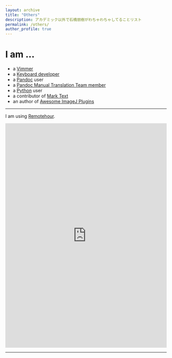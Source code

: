 ```yaml
---
layout: archive
title: "Others"
description: アカデミック以外で石橋朋樹がわちゃわちゃしてることリスト
permalink: /others/
author_profile: true
---
```


# I am ...

- a [Vimmer](https://www.vim.org)
- a [Keyboard developer](https://www.google.co.jp/search?q=keyboard%20diy)
- a [Pandoc](https://pandoc.org) user
- a [Pandoc Manual Translation Team member](https://pandoc-doc-ja.readthedocs.io/ja/latest/users-guide.html)
- a [Python](https://www.python.org) user
- a contributor of [Mark Text](https://github.com/marktext/marktext)
- an author of [Awesome ImageJ Plugins](https://github.com/ishibaki/awesome-imagej-plugins)

---

I am using [Remotehour](https://remotehour.com/t-ishibashi).


<iframe src="https://remotehour.com/widget/364/371?inline=true" width="100%" height="700px" marginwidth="0" marginheight="0" frameborder="0" style="border:none;" allow="microphone; camera"></iframe>

---

<script src="https://utteranc.es/client.js"
        repo="ishibaki/ishibaki.github.io"
        issue-term="title"
        theme="github-light"
        crossorigin="anonymous"
        async>
</script>
